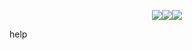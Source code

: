 <p align="center">
<img src="https://rule34.paheal.net/ext/home/counters/default/4.gif"><img src="https://rule34.paheal.net/ext/home/counters/default/2.gif"><img src="https://rule34.paheal.net/ext/home/counters/default/0.gif">
</p>
<p>
help
</p>
